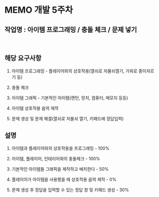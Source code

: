 # MEMO 개발 5주차

## 작업명 : 아이템 프로그래밍 / 충돌 체크 / 문제 넣기

<br>

## 해당 요구사항

1) 아이템 프로그래밍 - 플레이어와의 상호작용(열쇠로 자물쇠열기, 가위로 종이자르기 등)

2) 충돌 체크

3) 아이템 그래픽 - 기본적인 아이템(랜턴, 망치, 컴퓨터, 메모지 등등)

4) 아이템 상호작용 음악 제작

5) 문제 생성 및 문제 해결(열쇠로 자물쇠 열기, 키패드에 정답입력)


## 설명

1) 아이템과 플레이어와의 상호작용을 프로그래밍 - 100%

2) 아이템, 플레이어, 인테리어와의 충돌체크 - 100%

3) 기본적인 아이템들 그래픽을 제작하고 배치한다 - 50%

4) 플레이어가 아이템을 사용했을 때 상호작용 음악 제작 - 0%

5) 문제 생성 후 정답을 입력할 수 있는 정답 창 및 키패드 생성 - 30%

